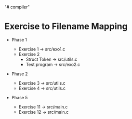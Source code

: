 "# compiler" 


# Exercise to Filename Mapping

- Phase 1
  - Exercise 1 → src/exo1.c
  - Exercise 2 
    - Struct Token → src/utils.c
    - Test program → src/exo2.c

- Phase 2
  - Exercise 3 → src/utils.c
  - Exercise 4 → src/utils.c

- Phase 5
  - Exercise 11 → src/main.c
  - Exercise 12 → src/main.c
